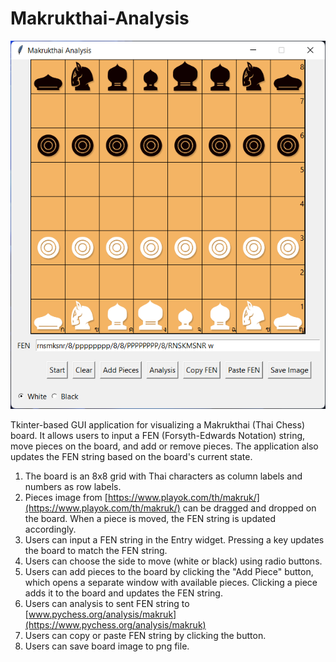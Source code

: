 # Makrukthai-Analysis

![Makrukthai Analysis Screenshot](https://raw.githubusercontent.com/natstpt/Makrukthai-Analysis/main/screenshot.png)

Tkinter-based GUI application for visualizing a Makrukthai (Thai Chess) board. It allows users to input a FEN (Forsyth-Edwards Notation) string, move pieces on the board, and add or remove pieces. The application also updates the FEN string based on the board's current state.

1. The board is an 8x8 grid with Thai characters as column labels and numbers as row labels.
2. Pieces image from [https://www.playok.com/th/makruk/](https://www.playok.com/th/makruk/) can be dragged and dropped on the board. When a piece is moved, the FEN string is updated accordingly.
3. Users can input a FEN string in the Entry widget. Pressing a key updates the board to match the FEN string.
4. Users can choose the side to move (white or black) using radio buttons.
5. Users can add pieces to the board by clicking the "Add Piece" button, which opens a separate window with available pieces. Clicking a piece adds it to the board and updates the FEN string.
5. Users can analysis to sent FEN string to [www.pychess.org/analysis/makruk](https://www.pychess.org/analysis/makruk)
6. Users can copy or paste FEN string by clicking the button.
7. Users can save board image to png file.
